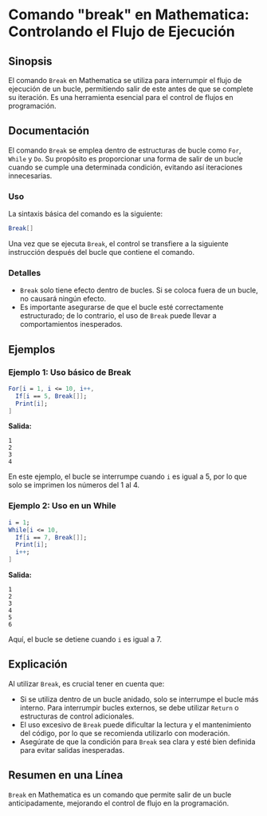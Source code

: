<!--
Meta Description: # Comando "break" en Mathematica: Controlando el Flujo de Ejecución ## Sinopsis El comando `Break` en Mathematica se utiliza para interrumpir el flujo...
Meta Keywords: break, bucle, que, comando, mathematica
-->

# Comando "break" en Mathematica: Controlando el Flujo de Ejecución

## Sinopsis
El comando `Break` en Mathematica se utiliza para interrumpir el flujo de ejecución de un bucle, permitiendo salir de este antes de que se complete su iteración. Es una herramienta esencial para el control de flujos en programación.

## Documentación
El comando `Break` se emplea dentro de estructuras de bucle como `For`, `While` y `Do`. Su propósito es proporcionar una forma de salir de un bucle cuando se cumple una determinada condición, evitando así iteraciones innecesarias.

### Uso
La sintaxis básica del comando es la siguiente:

```mathematica
Break[]
```

Una vez que se ejecuta `Break`, el control se transfiere a la siguiente instrucción después del bucle que contiene el comando.

### Detalles
- `Break` solo tiene efecto dentro de bucles. Si se coloca fuera de un bucle, no causará ningún efecto.
- Es importante asegurarse de que el bucle esté correctamente estructurado; de lo contrario, el uso de `Break` puede llevar a comportamientos inesperados.

## Ejemplos

### Ejemplo 1: Uso básico de Break
```mathematica
For[i = 1, i <= 10, i++,
  If[i == 5, Break[]];
  Print[i];
]
```
**Salida:**
```
1
2
3
4
```
En este ejemplo, el bucle se interrumpe cuando `i` es igual a 5, por lo que solo se imprimen los números del 1 al 4.

### Ejemplo 2: Uso en un While
```mathematica
i = 1;
While[i <= 10,
  If[i == 7, Break[]];
  Print[i];
  i++;
]
```
**Salida:**
```
1
2
3
4
5
6
```
Aquí, el bucle se detiene cuando `i` es igual a 7.

## Explicación
Al utilizar `Break`, es crucial tener en cuenta que:
- Si se utiliza dentro de un bucle anidado, solo se interrumpe el bucle más interno. Para interrumpir bucles externos, se debe utilizar `Return` o estructuras de control adicionales.
- El uso excesivo de `Break` puede dificultar la lectura y el mantenimiento del código, por lo que se recomienda utilizarlo con moderación.
- Asegúrate de que la condición para `Break` sea clara y esté bien definida para evitar salidas inesperadas.

## Resumen en una Línea
`Break` en Mathematica es un comando que permite salir de un bucle anticipadamente, mejorando el control de flujo en la programación.